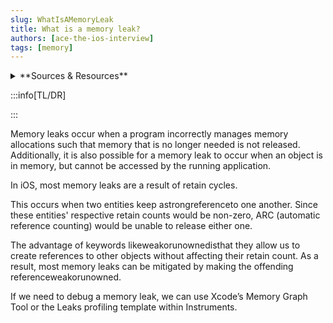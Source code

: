 ```yaml
---
slug: WhatIsAMemoryLeak
title: What is a memory leak?
authors: [ace-the-ios-interview]
tags: [memory]
---
```


<details>
  <summary>**Sources & Resources**</summary>

  **Main Source:** [Ace the iOS Interview](https://aryamansharda.gumroad.com/l/tcvck)

  **Additional Sources:**

  **Further Reading:**

</details>

:::info[TL/DR]

:::

Memory leaks occur when a program incorrectly manages memory allocations such that memory that is no longer needed is not released. Additionally, it is also possible for a memory leak to occur when an object is in memory, but cannot be accessed by the running application.

In iOS, most memory leaks are a result of retain cycles.

This occurs when two entities keep astrongreferenceto one another. Since these entities' respective retain counts would be non-zero, ARC (automatic reference counting) would be
unable to release either one.

The advantage of keywords likeweakorunownedisthat they allow us to create references to other objects without affecting their retain count. As a result, most memory leaks can be mitigated by making the offending referenceweakorunowned.

If we need to debug a memory leak, we can use Xcode’s Memory Graph Tool or the Leaks profiling template within Instruments.
